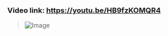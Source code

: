 ### Video link: https://youtu.be/HB9fzKOMQR4
> ![Image](https://github.com/user-attachments/assets/e9359b57-9e48-46e1-9516-a65cf7be0c37)
